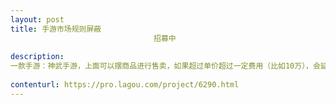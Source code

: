 ```yaml
---                
layout: post       
title: 手游市场规则屏蔽
                                招募中
           
description: 
一款手游：神武手游，上面可以摆商品进行售卖，如果超过单价超过一定费用（比如10万），会延迟12小时展示，现在需要破解这个规则，能够在1-2小时内进行展示。
     
contenturl: https://pro.lagou.com/project/6290.html      
---                 
```

